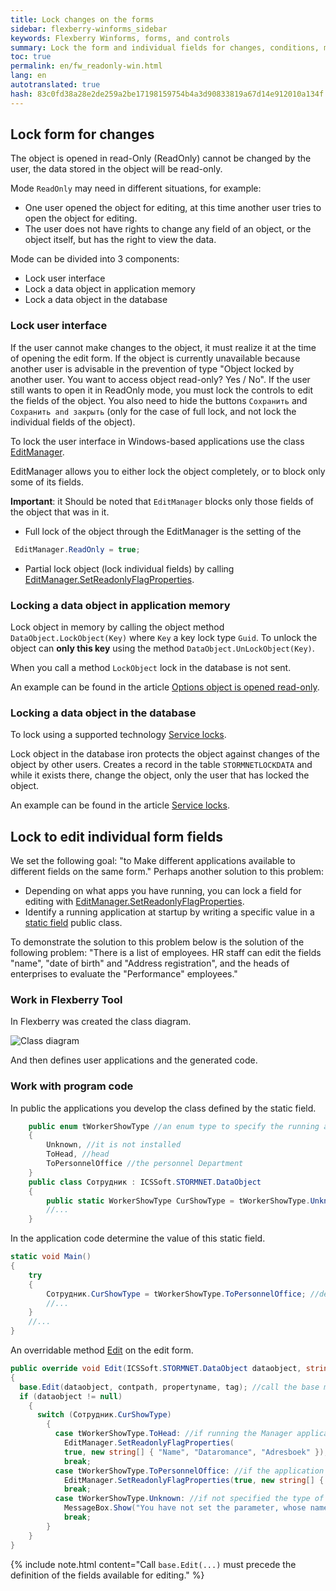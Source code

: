 ```yaml
---
title: Lock changes on the forms
sidebar: flexberry-winforms_sidebar
keywords: Flexberry Winforms, forms, and controls
summary: Lock the form and individual fields for changes, conditions, methods
toc: true
permalink: en/fw_readonly-win.html
lang: en
autotranslated: true
hash: 83c0fd38a28e2de259a2be17198159754b4a3d90833819a67d14e912010a134f
---
```


## Lock form for changes

The object is opened in read-Only (ReadOnly) cannot be changed by the user, the data stored in the object will be read-only.

Mode `ReadOnly` may need in different situations, for example:

* One user opened the object for editing, at this time another user tries to open the object for editing.
* The user does not have rights to change any field of an object, or the object itself, but has the right to view the data.

Mode can be divided into 3 components:

* Lock user interface
* Lock a data object in application memory
* Lock a data object in the database

### Lock user interface

If the user cannot make changes to the object, it must realize it at the time of opening the edit form. If the object is currently unavailable because another user is advisable in the prevention of type "Object locked by another user. You want to access object read-only? Yes / No". If the user still wants to open it in ReadOnly mode, you must lock the controls to edit the fields of the object. You also need to hide the buttons `Сохранить` and `Сохранить and закрыть` (only for the case of full lock, and not lock the individual fields of the object).

To lock the user interface in Windows-based applications use the class [EditManager](fw_editmanager.html).

EditManager allows you to either lock the object completely, or to block only some of its fields.

__Important__: it Should be noted that `EditManager` blocks only those fields of the object that was in it.

* Full lock of the object through the EditManager is the setting of the

```csharp
 EditManager.ReadOnly = true;
```

* Partial lock object (lock individual fields) by calling [EditManager.SetReadonlyFlagProperties](fw_editmanager.html).

### Locking a data object in application memory

Lock object in memory by calling the object method `DataObject.LockObject(Key)` where `Key` a key lock type `Guid`. To unlock the object can __only this key__ using the method `DataObject.UnLockObject(Key)`.

When you call a method `LockObject` lock in the database is not sent.

An example can be found in the article [Options object is opened read-only](fo_read-only-object.html).

### Locking a data object in the database

To lock using a supported technology [Service locks](fo_lock-service.html).

Lock object in the database iron protects the object against changes of the object by other users. Creates a record in the table `STORMNETLOCKDATA` and while it exists there, change the object, only the user that has locked the object.

An example can be found in the article [Service locks](fo_lock-service.html).

## Lock to edit individual form fields

We set the following goal: "to Make different applications available to different fields on the same form."
Perhaps another solution to this problem:

* Depending on what apps you have running, you can lock a field for editing with [EditManager.SetReadonlyFlagProperties](fw_editmanager.html).
* Identify a running application at startup by writing a specific value in a [static field](http://msdn.microsoft.com/library/98f28cdx.aspx) public class.

To demonstrate the solution to this problem below is the solution of the following problem: "There is a list of employees. HR staff can edit the fields "name", "date of birth" and "Address registration", and the heads of enterprises to evaluate the "Performance" employees."

### Work in Flexberry Tool

In Flexberry was created the class diagram.

![Class diagram](/images/pages/products/flexberry-winforms/desktop/class-diagram_-workers.jpg)

And then defines user applications and the generated code.

### Work with program code

In public the applications you develop the class defined by the static field.

```csharp
    public enum tWorkerShowType //an enum type to specify the running application 
    {
        Unknown, //it is not installed 
        ToHead, //head 
        ToPersonnelOffice //the personnel Department 
    }
    public class Сотрудник : ICSSoft.STORMNET.DataObject
    {
        public static WorkerShowType CurShowType = tWorkerShowType.Unknown; //static box to specify the running application 
        //... 
    }
```

In the application code determine the value of this static field.

```csharp
static void Main()
{
    try
    {
        Сотрудник.CurShowType = tWorkerShowType.ToPersonnelOffice; //define the value of a static field 
        //... 
    }
    //... 
}
```

An overridable method [Edit](fw_form-interaction.html) on the edit form.

```csharp
public override void Edit(ICSSoft.STORMNET.DataObject dataobject, string contpath, string propertyname, object tag)
{
  base.Edit(dataobject, contpath, propertyname, tag); //call the base method 
  if (dataobject != null)
    {
      switch (Сотрудник.CurShowType)
        {
          case tWorkerShowType.ToHead: //if running the Manager application 
            EditManager.SetReadonlyFlagProperties(
            true, new string[] { "Name", "Dataromance", "Adresboek" });
            break;
          case tWorkerShowType.ToPersonnelOffice: //if the application is running the personnel Department. 
            EditManager.SetReadonlyFlagProperties(true, new string[] { "Performance" });
            break;
          case tWorkerShowType.Unknown: //if not specified the type of application 
            MessageBox.Show("You have not set the parameter, whose name was running form.");
            break;
        }
    }
}
```

{% include note.html content="Call `base.Edit(...)` must precede the definition of the fields available for editing." %}



